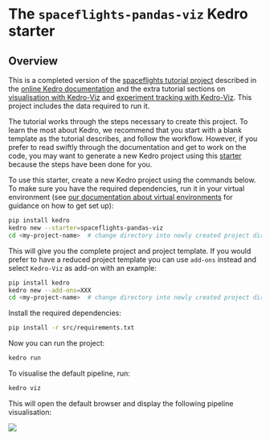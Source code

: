# The `spaceflights-pandas-viz` Kedro starter

## Overview

This is a completed version of the [spaceflights tutorial project](https://docs.kedro.org/en/stable/tutorial/spaceflights_tutorial.html) described in the [online Kedro documentation](https://docs.kedro.org) and the extra tutorial sections on [visualisation with Kedro-Viz](https://docs.kedro.org/en/stable/visualisation/index.html) and [experiment tracking with Kedro-Viz](https://docs.kedro.org/en/stable/experiment_tracking/index.html). This project includes the data required to run it.

The tutorial works through the steps necessary to create this project. To learn the most about Kedro, we recommend that you start with a blank template as the tutorial describes, and follow the workflow. However, if you prefer to read swiftly through the documentation and get to work on the code, you may want to generate a new Kedro project using this [starter](https://docs.kedro.org/en/stable/kedro_project_setup/starters.html) because the steps have been done for you.

To use this starter, create a new Kedro project using the commands below. To make sure you have the required dependencies, run it in your virtual environment (see [our documentation about virtual environments](https://docs.kedro.org/en/stable/get_started/install.html#virtual-environments) for guidance on how to get set up):

```bash
pip install kedro
kedro new --starter=spaceflights-pandas-viz
cd <my-project-name>  # change directory into newly created project directory
```

This will give you the complete project and project template. If you would prefer to have a reduced project template you can use `add-ons` instead and select `Kedro-Viz` as add-on with an example:
```bash
pip install kedro
kedro new --add-ons=XXX
cd <my-project-name>  # change directory into newly created project directory
```

Install the required dependencies:

```bash
pip install -r src/requirements.txt
```

Now you can run the project:

```bash
kedro run
```

To visualise the default pipeline, run:
```bash
kedro viz
```

This will open the default browser and display the following pipeline visualisation:

![](./images/pipeline_visualisation_with_layers.png)
